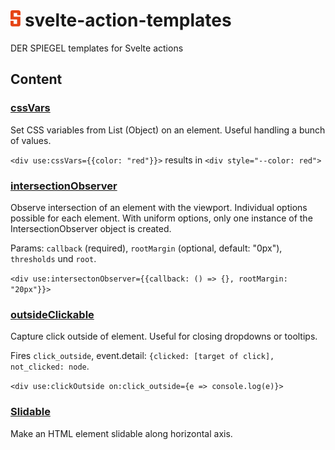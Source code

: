 # <img src="https://raw.githubusercontent.com/SPIEGEL-GUI/assets/master/logo_one_letter.svg" height="26" /> svelte-action-templates
DER SPIEGEL templates for Svelte actions


## Content

### [cssVars](./cssVars.js)

Set CSS variables from List (Object) on an element. Useful handling a bunch of values.

`<div use:cssVars={{color: "red"}}>` results in `<div style="--color: red">`

### [intersectionObserver](./intersectionObserver.js)

Observe intersection of an element with the viewport. Individual options possible for each element.
With uniform options, only one instance of the IntersectionObserver object is created.

Params: `callback` (required), `rootMargin` (optional, default: "0px"), `thresholds` und `root`.

`<div use:intersectonObserver={{callback: () => {}, rootMargin: "20px"}}>`


### [outsideClickable](./outsideClickable.js)

Capture click outside of element. Useful for closing dropdowns or tooltips.

Fires `click_outside`, event.detail: `{clicked: [target of click], not_clicked: node`.

`<div use:clickOutside on:click_outside={e => console.log(e)}>`


### [Slidable](./slidable.js)

Make an HTML element slidable along horizontal axis.
